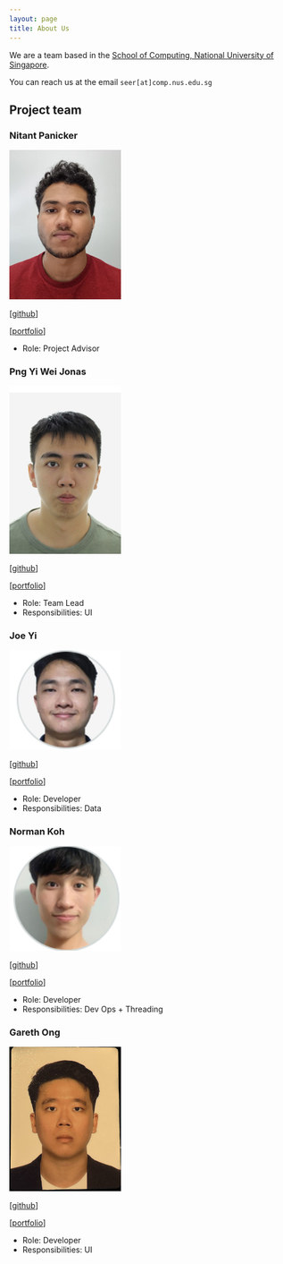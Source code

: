 ```yaml
---
layout: page
title: About Us
---
```


We are a team based in the [School of Computing, National University of Singapore](http://www.comp.nus.edu.sg).

You can reach us at the email `seer[at]comp.nus.edu.sg`

## Project team

### Nitant Panicker

<img src="images/nitant-p.png" width="200px">

[[github](https://github.com/nitant-p)]

[[portfolio](team/nitant.md)]

* Role: Project Advisor

### Png Yi Wei Jonas

<img src="images/jonaspng.png" width="200px">

[[github](http://github.com/jonaspng)]

[[portfolio](team/jonaspng.md)]

* Role: Team Lead
* Responsibilities: UI

### Joe Yi

<img src="images/jjoeyi.png" width="200px">

[[github](http://github.com/jjoeyi)]

[[portfolio](team/jjoeyi.md)]

* Role: Developer
* Responsibilities: Data

### Norman Koh

<img src="images/normkoh.png" width="200px">

[[github](http://github.com/normkoh)]

[[portfolio](team/normkoh.md)]

* Role: Developer
* Responsibilities: Dev Ops + Threading

### Gareth Ong

<img src="images/garethong.png" width="200px">

[[github](http://github.com/GarethOng)]

[[portfolio](team/garethong.md)]

* Role: Developer
* Responsibilities: UI
